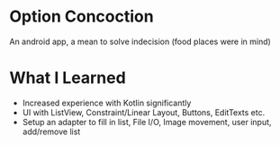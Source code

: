 # Option Concoction

An android app, a mean to solve indecision (food places were in mind)

# What I Learned
* Increased experience with Kotlin significantly
* UI with ListView, Constraint/Linear Layout, Buttons, EditTexts etc.
* Setup an adapter to fill in list, File I/O, Image movement, user input, add/remove list
